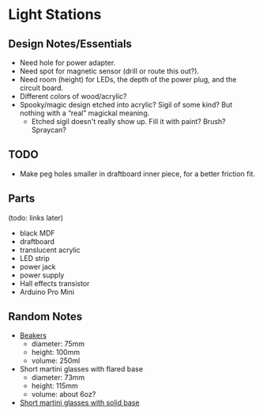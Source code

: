 # Light Stations



## Design Notes/Essentials

- Need hole for power adapter.
- Need spot for magnetic sensor (drill or route this out?).
- Need room (height) for LEDs, the depth of the power plug, and the circuit board.
- Different colors of wood/acrylic?
- Spooky/magic design etched into acrylic? Sigil of some kind? But nothing with a “real” magickal meaning.
  - Etched sigil doesn't really show up. Fill it with paint? Brush? Spraycan?



## TODO

- Make peg holes smaller in draftboard inner piece, for a better friction fit.

## Parts

(todo: links later)

- black MDF
- draftboard
- translucent acrylic
- LED strip
- power jack
- power supply
- Hall effects transistor
- Arduino Pro Mini

## Random Notes

- [Beakers](https://smile.amazon.com/gp/product/B003TV9LY8/ref=oh_aui_detailpage_o03_s01?ie=UTF8&psc=1)
    - diameter: 75mm
    - height: 100mm
    - volume: 250ml
- Short martini glasses with flared base
    - diameter: 73mm
    - height: 115mm
    - volume: about 6oz?
- [Short martini glasses with solid base](https://smile.amazon.com/gp/product/B012BMBMY2/ref=oh_aui_detailpage_o03_s00?ie=UTF8&psc=1)

